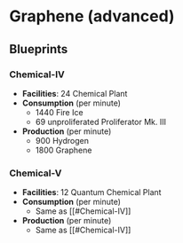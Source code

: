 # Graphene (advanced)

## Blueprints

### Chemical-IV

- **Facilities**: 24 Chemical Plant
- **Consumption** (per minute)
	- 1440 Fire Ice
	- 69 unproliferated Proliferator Mk. III
- **Production** (per minute)
	- 900 Hydrogen
	- 1800 Graphene

### Chemical-V

- **Facilities**: 12 Quantum Chemical Plant
- **Consumption** (per minute)
	- Same as [[#Chemical-IV]]
- **Production** (per minute)
	- Same as [[#Chemical-IV]]
